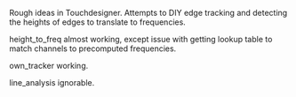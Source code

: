 Rough ideas in Touchdesigner. Attempts to DIY edge tracking and detecting the heights of edges to translate to frequencies.

height_to_freq almost working, except issue with getting lookup table to match channels to precomputed frequencies.

own_tracker working.

line_analysis ignorable.
